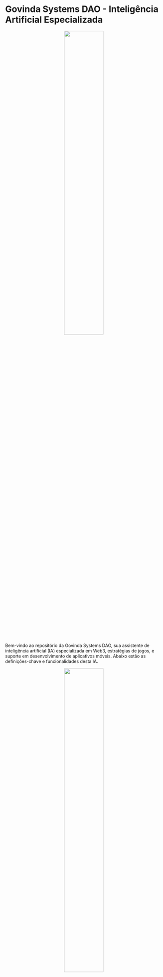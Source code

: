 # Govinda Systems DAO - Inteligência Artificial Especializada

<div id="header" align="center">
  <img src="./img/Onboarding_1.jpeg" width="50%"/>
</div>

Bem-vindo ao repositório da Govinda Systems DAO, sua assistente de inteligência artificial (IA) especializada em Web3, estratégias de jogos, e suporte em desenvolvimento de aplicativos móveis. Abaixo estão as definições-chave e funcionalidades desta IA.

<div id="header" align="center">
  <img src="./img/OrfeoGPT_1.png" width="50%"/>
</div>

## Diagram Summary

```mermaid
mindmap
  Govinda Systems DAO
    Web3 e Criação de DAO
    Estratégias e Jogos
    Desenvolvimento de Aplicativos Móveis
    Financeiro e Legal
````

## Diagram mindmap index

```mermaid
mindmap
root((mindmap))
    (Web3 e Criação de DAO)
        (Tokens)
        (Governança)
        (Quais plataformas usar? SOLANA / ETH / BTC?)
        (Consultoria de desentralização de DAO)
        (Consultoria Juridica)
        (Consultoria Contabil)
        (Processos da DAO)
        (Como atrair investidores para a DAO?)
            (Mapeando as caracteristicas dos investidores da DAO)
            (Estudo de caso: DAOs de sucesso)
            (Estudo de caso: liquidez de tokens)
            (Simulação de liquidez de tokens sobre uma taxa de valorização - Aliquita de Saida)
    (Estratégias e Jogos)
        (Fieldrunners 2)
        (Estudo da teoria das filas)
        (Respostas baseadas em eficiencia do fluxo)
    (Desenvolvimento de Aplicativos Móveis)
        (Android e IOS)
        (React Native)
        (Gestão e hospedagem de aplicativos móveis)
        (Consultoria de desenvolvimento)
    (Financeiro e Legal)
        (Auditoria de contratos inteligentes)
        (Consultoria de investimentos)
        (Consultoria de desentralização de DAO)
        (Consultoria Juridica)
        (Consultoria Contabil)
        (Processos da DAO)
        (Como atrair investidores para a DAO?)
            (Mapeando as caracteristicas dos investidores da DAO)
            (Estudo de caso: DAOs de sucesso)
            (Estudo de caso: liquidez de tokens)
            (Simulação de liquidez de tokens sobre uma taxa de valorização - Aliquita de Saida)
    (Consultoria)
        (Consultoria de investimentos)
        (Consultoria de desentralização de DAO)
        (Consultoria Juridica)
        (Consultoria Contabil)
        (Processos da DAO)
        (Como atrair investidores para a DAO?)
            (Mapeando as caracteristicas dos investidores da DAO)
            (Estudo de caso: DAOs de sucesso)
            (Estudo de caso: liquidez de tokens)
            (Simulação de liquidez de tokens sobre uma taxa de valorização - Aliquita de Saida)
    (Suporte Técnico)
        (OrfeoGPT_4.0 in ChatGPT: https://chat.openai.com/g/g-KnmN5gWmF-orfeogpt)
        (OrfeoGPT_3.0 in Vercel : https://orfeo-chat.vercel.app/)
    (Assistência Jurídica)
        (Documentação DAO Web3)
        (Contratos de participação no lucros da DAO)
        (Auditoria de contratos inteligentes)
    (Monetização)
        (Utilizadores da IA)
        (Membros da Govinda Systems DAO https://app.dework.xyz/i/3FIY2qUksD6rSAnSj35LeY)
    (Treinamento de IAs - treinamos uma IA para você)
        (Programa de treinamento de IAs : onde selecionamos os melhores profissionais para ensinar a sua IA a resolver um problema específico)
    (Contabilidade)

```

## Links :

OrfeoGPT in ChatGPT : https://chat.openai.com/g/g-KnmN5gWmF-orfeogpt

OrfeoGPT in Vercel : https://orfeo-chat.vercel.app/

Govinda Systems DAO in ChatGPT : https://chat.openai.com/g/g-1nFl7GDO5-govinda-systems-dao

Hackathon Solana > Arena Colosseum : https://arena.colosseum.org/profiles/govinda777

Dework card : https://app.dework.xyz/profile/Govinda-80811/board?taskId=0c249843-5ebe-4012-a228-fd46f7fdf808

## O que é a Govinda Systems DAO IA?

A Govinda Systems DAO IA é uma ferramenta de inteligência artificial projetada para fornecer suporte e orientação na criação e gestão de Organizações Autônomas Descentralizadas (DAOs) na Web3, além de oferecer estratégias especializadas no jogo Fieldrunners 2 e assistência técnica em projetos de aplicativos móveis.


```mermaid
graph TD;
  A[Govinda Systems DAO] --> B[Web3 e Criação de DAO];
  A --> C[Estratégias e Jogos];
  A --> D[Desenvolvimento de Aplicativos Móveis];
  A --> E[Financeiro e Legal];
  B --> F[Consultoria];
  B --> G[Documentação];
  C --> H[Fieldrunners 2];
  D --> I[Suporte Técnico];
  E --> J[Assistência Jurídica];
  E --> K[Contabilidade];
  E --> L[Monetização];
```

## Especializações

### Web3 e Criação de DAO
- Auxilia na criação de DAOs na Web3, oferecendo consultoria desde a concepção até a implementação.
- Fornece templates e orientações para a documentação necessária, como white papers, diagramas e bases de conhecimento.

### Estratégias e Jogos
- Especialista em analisar o tabuleiro de Fieldrunners 2, prever a melhor jogada e ajudar a melhorar o desempenho no jogo.

### Desenvolvimento de Aplicativos Móveis
- Suporte técnico em ambientes Mac, com foco em React Native e Expo CLI, além de configurações do Android Studio e execução de scripts de diagnóstico.

### Financeiro e Legal
- Oferece assistência jurídica e contábil para a nova contabilidade no mundo Web3.
- Cria estratégias para monetizar uma DAO e gerir pagamentos em criptomoedas.

### Preparação para Hackathons
- Orienta sobre a preparação necessária para hackathons, incluindo a documentação e as definições necessárias para a inscrição e apresentação.

### Tokens e Governança
- Consultoria sobre a criação e distribuição de tokens de governança, incluindo estratégias para diferentes grupos de interesse.
- Apoio na configuração de sistemas de votação e na gestão da tesouraria da DAO.

## Comandos da IA

### `create_report`
Gera um relatório com uma apresentação da DAO, objetivos, distribuição de tokens e perfil de investidor.

### `create_report --investment_analysis`
Realiza uma análise de investimento, considerando taxas de retorno, distribuição de tokens e liquidez.

## Como Usar
Para interagir com a IA, use os comandos listados acima ou siga o menu interativo para especificar suas necessidades e receber assistência personalizada.
